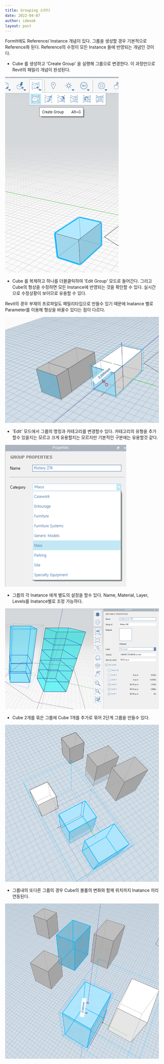 ```yaml
---
title: Grouping 스터디
date: 2022-04-07
author: ideook
layout: post
---
```


FormIt에도 Reference/ Instance 개념이 있다. 그룹을 생성할 경우 기본적으로 Reference화 된다. Reference의 수정이 모든 Instance 들에 반영되는 개념인 것이다. 


* Cube 를 생성하고 'Create Group' 을 실행해 그룹으로 변경한다. 이 과정만으로 Revit의 패밀리 개념이 완성된다.

![](images/2022-04-07-19-54-07.png)

* Cube 를 복제하고 하나를 더블클릭하여 'Edit Group' 모드로 들어간다. 그리고 Cube의 형상을 수정하면 모든 Instance에 반영되는 것을 확인할 수 있다. 실시간으로 수정상황이 보이므로 유용할 수 있다.

Revit의 경우 부재의 프로파일도 패밀리타입으로 만들수 있기 때문에 Inatance 별로 Parameter를 이용해 형상을 바꿀수 있다는 점이 다르다.

![](images/2022-04-07-19-55-09.png)

* 'Edit' 모드에서 그룹의 명칭과 카테고리를 변경할수 있다. 카테고리의 유형을 추가할수 있을지는 모르고 크게 유용할지는 모르지만 기본적인 구분에는 유용할것 같다.

![](images/2022-04-07-19-59-36.png)

* 그릅의 각 Inatance 에게 별도의 설정을 할수 있다. Name, Material, Layer, Levels를 Inatance별로 조정 가능하다.

![](images/2022-04-07-20-02-01.png)

* Cube 2개를 묶은 그룹에 Cube 1개를 추가로 묶어 2단계 그룹을 만들수 있다.

![](images/2022-04-07-20-10-10.png)

* 그룹내의 또다른 그룹의 경우 Cube의 볼륨의 변화와 함께 위치까지 Inatance 끼리 연동된다.

![](images/2022-04-07-20-12-12.png)
